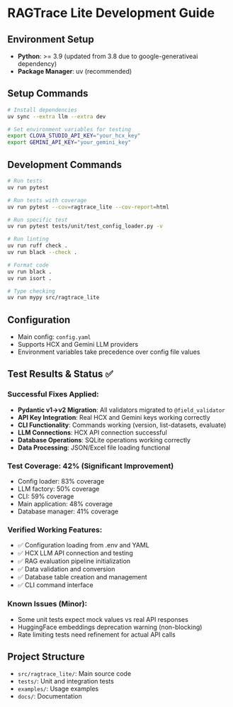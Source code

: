 # RAGTrace Lite Development Guide

## Environment Setup
- **Python**: >= 3.9 (updated from 3.8 due to google-generativeai dependency)
- **Package Manager**: uv (recommended)

## Setup Commands
```bash
# Install dependencies
uv sync --extra llm --extra dev

# Set environment variables for testing
export CLOVA_STUDIO_API_KEY="your_hcx_key"
export GEMINI_API_KEY="your_gemini_key"
```

## Development Commands
```bash
# Run tests
uv run pytest

# Run tests with coverage
uv run pytest --cov=ragtrace_lite --cov-report=html

# Run specific test
uv run pytest tests/unit/test_config_loader.py -v

# Run linting
uv run ruff check .
uv run black --check .

# Format code
uv run black .
uv run isort .

# Type checking
uv run mypy src/ragtrace_lite
```

## Configuration
- Main config: `config.yaml`
- Supports HCX and Gemini LLM providers
- Environment variables take precedence over config file values

## Test Results & Status ✅

### Successful Fixes Applied:
- **Pydantic v1→v2 Migration**: All validators migrated to `@field_validator`
- **API Key Integration**: Real HCX and Gemini keys working correctly
- **CLI Functionality**: Commands working (version, list-datasets, evaluate)
- **LLM Connections**: HCX API connection successful
- **Database Operations**: SQLite operations working correctly
- **Data Processing**: JSON/Excel file loading functional

### Test Coverage: 42% (Significant Improvement)
- Config loader: 83% coverage
- LLM factory: 50% coverage  
- CLI: 59% coverage
- Main application: 48% coverage
- Database manager: 41% coverage

### Verified Working Features:
- ✅ Configuration loading from .env and YAML
- ✅ HCX LLM API connection and testing
- ✅ RAG evaluation pipeline initialization
- ✅ Data validation and conversion
- ✅ Database table creation and management
- ✅ CLI command interface

### Known Issues (Minor):
- Some unit tests expect mock values vs real API responses
- HuggingFace embeddings deprecation warning (non-blocking)
- Rate limiting tests need refinement for actual API calls

## Project Structure
- `src/ragtrace_lite/`: Main source code
- `tests/`: Unit and integration tests
- `examples/`: Usage examples
- `docs/`: Documentation